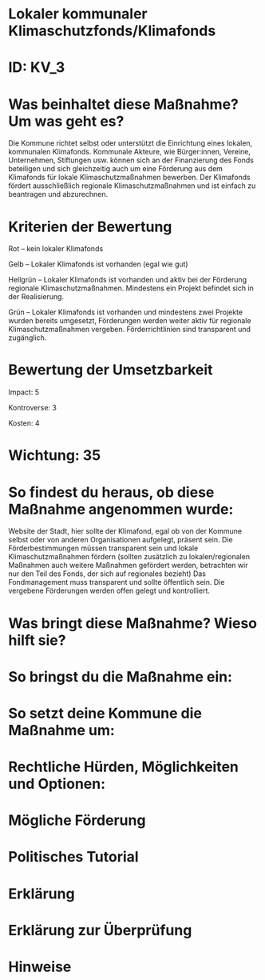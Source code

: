 # Lokaler kommunaler Klimaschutzfonds/Klimafonds
# ID: KV_3
# Was beinhaltet diese Maßnahme? Um was geht es?

Die Kommune richtet selbst oder unterstützt die Einrichtung eines lokalen, kommunalen Klimafonds. Kommunale Akteure, wie Bürger:innen, Vereine, Unternehmen, Stiftungen usw. können sich an der Finanzierung des Fonds beteiligen und sich gleichzeitig auch um eine Förderung aus dem Klimafonds für lokale Klimaschutzmaßnahmen bewerben. Der Klimafonds fördert ausschließlich regionale Klimaschutzmaßnahmen und ist einfach zu beantragen und abzurechnen.

# Kriterien der Bewertung

Rot – kein lokaler Klimafonds    

Gelb – Lokaler Klimafonds ist vorhanden (egal wie gut)    

Hellgrün – Lokaler Klimafonds ist vorhanden und aktiv bei der Förderung regionale Klimaschutzmaßnahmen. Mindestens ein Projekt befindet sich in der Realisierung.    

Grün – Lokaler Klimafonds ist vorhanden und mindestens zwei Projekte wurden bereits umgesetzt, Förderungen werden weiter aktiv für regionale Klimaschutzmaßnahmen vergeben. Förderrichtlinien sind transparent und zugänglich. 

# Bewertung der Umsetzbarkeit

Impact: 5

Kontroverse: 3

Kosten: 4
# Wichtung: 35
# So findest du heraus, ob diese Maßnahme angenommen wurde:
Website der Stadt, hier sollte der Klimafond, egal ob von der Kommune selbst oder von anderen Organisationen aufgelegt, präsent sein. Die Förderbestimmungen müssen transparent sein und lokale Klimaschutzmaßnahmen fördern (sollten zusätzlich zu lokalen/regionalen Maßnahmen auch weitere Maßnahmen gefördert werden, betrachten wir nur den Teil des Fonds, der sich auf regionales bezieht) Das Fondmanagement muss transparent und sollte öffentlich sein. Die vergebene Förderungen werden offen gelegt und kontrolliert.
# Was bringt diese Maßnahme? Wieso hilft sie?

# So bringst du die Maßnahme ein:

# So setzt deine Kommune die Maßnahme um:

# Rechtliche Hürden, Möglichkeiten und Optionen:

# Mögliche Förderung

# Politisches Tutorial

# Erklärung

# Erklärung zur Überprüfung

# Hinweise
